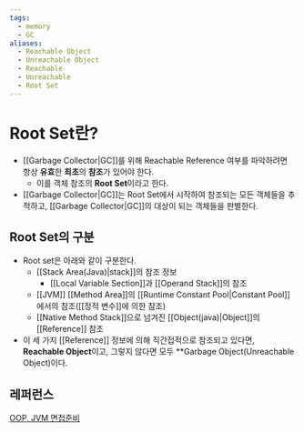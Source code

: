 ```yaml
---
tags:
  - memory
  - GC
aliases:
  - Reachable Object
  - Unreachable Object
  - Reachable
  - Unreachable
  - Root Set
---
```

# Root Set란?
- [[Garbage Collector|GC]]를 위해 Reachable Reference 여부를 파악하려면 항상 **유효**한 **최초**의 **참조**가 있어야 한다.
	- 이를 객체 참조의 **Root Set**이라고 한다.
- [[Garbage Collector|GC]]는 Root Set에서 시작하여 참조되는 모든 객체들을 추적하고, [[Garbage Collector|GC]]의 대상이 되는 객체들을 판별한다.

## Root Set의 구분
- Root set은 아래와 같이 구분한다.
	- [[Stack Area(Java)|stack]]의 참조 정보
		- [[Local Variable Section]]과 [[Operand Stack]]의 참조
	- [[JVM]] [[Method Area]]의 [[Runtime Constant Pool|Constant Pool]]에서의 참조([[정적 변수]]에 의한 참조)
	- [[Native Method Stack]]으로 넘겨진 [[Object(java)|Object]]의 [[Reference]] 참조
- 이 세 가지 [[Reference]] 정보에 의해 직간접적으로 참조되고 있다면,  **Reachable Object**이고, 그렇지 않다면 모두 **Garbage Object(Unreachable Object)이다.


## 레퍼런스
[OOP, JVM 면접준비](https://imbf.github.io/interview/2021/03/02/NAVER-Practical-Interview-Preparation-4.html)